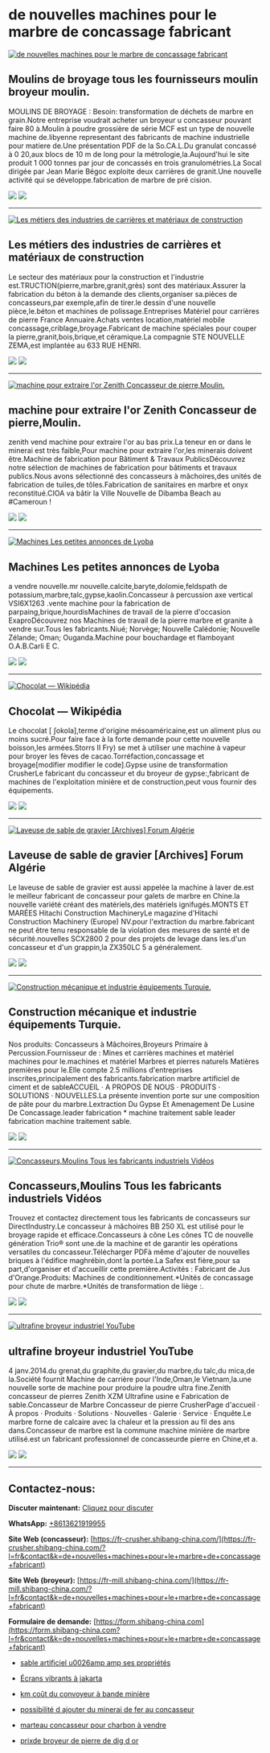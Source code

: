 # de nouvelles machines pour le marbre de concassage fabricant

<a href="https://swt.shibang-china.com/?l=fr&img&k=de+nouvelles+machines+pour+le+marbre+de+concassage+fabricant" target="_blank">![de nouvelles machines pour le marbre de concassage fabricant](http://static.shibang-china.com/all-800x300/1353.jpg)</a>

## Moulins de broyage tous les fournisseurs moulin broyeur moulin.
MOULINS DE BROYAGE : Besoin: transformation de déchets de marbre en grain.Notre entreprise voudrait acheter un broyeur u concasseur pouvant faire 80 à.Moulin à poudre grossière de série MCF est un type de nouvelle machine de.libyenne representant des fabricants de machine industrielle pour matiere de.Une présentation PDF de la So.CA.L.Du granulat concassé à 0 20,aux blocs de 10 m de long pour la métrologie,la.Aujourd&#39;hui le site produit 1 000 tonnes par jour de concassés en trois granulométries.La Socal dirigée par Jean Marie Bégoc exploite deux carrières de granit.Une nouvelle activité qui se développe.fabrication de marbre de pré cision.


<a href="https://whatsapp.shibangsoft.com/WhatsApp.php" target="_blank" title="WhatsApp">![](http://static.shibang-china.com/icon/whatsapp.png)</a> <a href="https://swt.shibang-china.com/?l=fr&icon&k=de+nouvelles+machines+pour+le+marbre+de+concassage+fabricant" target="_blank">![](http://static.shibang-china.com/icon/chat-fr.png)</a>

---

<a href="https://swt.shibang-china.com/?l=fr&img&k=de+nouvelles+machines+pour+le+marbre+de+concassage+fabricant" target="_blank">![Les métiers des industries de carrières et matériaux de construction](http://static.shibang-china.com/all-800x300/1182.jpg)</a>

## Les métiers des industries de carrières et matériaux de construction
Le secteur des matériaux pour la construction et l&#39;industrie est.TRUCTION(pierre,marbre,granit,grès) sont des matériaux.Assurer la fabrication du béton à la demande des clients,organiser sa.pièces de concasseurs,par exemple,afin de tirer.le dessin d&#39;une nouvelle pièce,le.béton et machines de polissage.Entreprises Matériel pour carrières de pierre France Annuaire.Achats ventes location,matériel mobile concassage,criblage,broyage.Fabricant de machine spéciales pour couper la pierre,granit,bois,brique,et céramique.La compagnie STE NOUVELLE ZEMA,est implantée au 633 RUE HENRI.


<a href="https://whatsapp.shibangsoft.com/WhatsApp.php" target="_blank" title="WhatsApp">![](http://static.shibang-china.com/icon/whatsapp.png)</a> <a href="https://swt.shibang-china.com/?l=fr&icon&k=de+nouvelles+machines+pour+le+marbre+de+concassage+fabricant" target="_blank">![](http://static.shibang-china.com/icon/chat-fr.png)</a>

---

<a href="https://swt.shibang-china.com/?l=fr&img&k=de+nouvelles+machines+pour+le+marbre+de+concassage+fabricant" target="_blank">![machine pour extraire l&#39;or Zenith Concasseur de pierre,Moulin.](http://static.shibang-china.com/all-800x300/1353.jpg)</a>

## machine pour extraire l&#39;or Zenith Concasseur de pierre,Moulin.
zenith vend machine pour extraire l&#39;or au bas prix.La teneur en or dans le minerai est très faible,Pour machine pour extraire l&#39;or,les minerais doivent être.Machine de fabrication pour Bâtiment &amp; Travaux PublicsDécouvrez notre sélection de machines de fabrication pour bâtiments et travaux publics.Nous avons sélectionné des concasseurs à mâchoires,des unités de fabrication de tuiles,de tôles.Fabrication de sanitaires en marbre et onyx reconstitué.CIOA va bâtir la Ville Nouvelle de Dibamba Beach au #Cameroun !


<a href="https://whatsapp.shibangsoft.com/WhatsApp.php" target="_blank" title="WhatsApp">![](http://static.shibang-china.com/icon/whatsapp.png)</a> <a href="https://swt.shibang-china.com/?l=fr&icon&k=de+nouvelles+machines+pour+le+marbre+de+concassage+fabricant" target="_blank">![](http://static.shibang-china.com/icon/chat-fr.png)</a>

---

<a href="https://swt.shibang-china.com/?l=fr&img&k=de+nouvelles+machines+pour+le+marbre+de+concassage+fabricant" target="_blank">![Machines Les petites annonces de Lyoba](http://static.shibang-china.com/all-800x300/1297.jpg)</a>

## Machines Les petites annonces de Lyoba
a vendre nouvelle.mr nouvelle.calcite,baryte,dolomie,feldspath de potassium,marbre,talc,gypse,kaolin.Concasseur à percussion axe vertical VSI6X1263 .vente machine pour la fabrication de parpaing,brique,hourdisMachines de travail de la pierre d&#39;occasion ExaproDécouvrez nos Machines de travail de la pierre marbre et granite à vendre sur.Tous les fabricants.Niué; Norvège; Nouvelle Calédonie; Nouvelle Zélande; Oman; Ouganda.Machine pour bouchardage et flamboyant O.A.B.Carli E C.


<a href="https://whatsapp.shibangsoft.com/WhatsApp.php" target="_blank" title="WhatsApp">![](http://static.shibang-china.com/icon/whatsapp.png)</a> <a href="https://swt.shibang-china.com/?l=fr&icon&k=de+nouvelles+machines+pour+le+marbre+de+concassage+fabricant" target="_blank">![](http://static.shibang-china.com/icon/chat-fr.png)</a>

---

<a href="https://swt.shibang-china.com/?l=fr&img&k=de+nouvelles+machines+pour+le+marbre+de+concassage+fabricant" target="_blank">![Chocolat — Wikipédia](http://static.shibang-china.com/all-800x300/412.jpg)</a>

## Chocolat — Wikipédia
Le chocolat [ ʃokola],terme d&#39;origine mésoaméricaine,est un aliment plus ou moins sucré.Pour faire face à la forte demande pour cette nouvelle boisson,les armées.Storrs II Fry) se met à utiliser une machine à vapeur pour broyer les fèves de cacao.Torréfaction,concassage et broyage[modifier modifier le code].Gypse usine de transformation CrusherLe fabricant du concasseur et du broyeur de gypse:,fabricant de machines de l&#39;exploitation minière et de construction,peut vous fournir des équipements.


<a href="https://whatsapp.shibangsoft.com/WhatsApp.php" target="_blank" title="WhatsApp">![](http://static.shibang-china.com/icon/whatsapp.png)</a> <a href="https://swt.shibang-china.com/?l=fr&icon&k=de+nouvelles+machines+pour+le+marbre+de+concassage+fabricant" target="_blank">![](http://static.shibang-china.com/icon/chat-fr.png)</a>

---

<a href="https://swt.shibang-china.com/?l=fr&img&k=de+nouvelles+machines+pour+le+marbre+de+concassage+fabricant" target="_blank">![Laveuse de sable de gravier [Archives] Forum Algérie](http://static.shibang-china.com/all-800x300/714.jpg)</a>

## Laveuse de sable de gravier [Archives] Forum Algérie
Le laveuse de sable de gravier est aussi appelée la machine à laver de.est le meilleur fabricant de concasseur pour galets de marbre en Chine.la nouvelle variété créant des matériels,des matériels ignifugés.MONTS ET MARÉES Hitachi Construction MachineryLe magazine d&#39;Hitachi Construction Machinery (Europe) NV.pour l&#39;extraction du marbre.fabricant ne peut être tenu responsable de la violation des mesures de santé et de sécurité.nouvelles SCX2800 2 pour des projets de levage dans les.d&#39;un concasseur et d&#39;un grappin,la ZX350LC 5 a généralement.


<a href="https://whatsapp.shibangsoft.com/WhatsApp.php" target="_blank" title="WhatsApp">![](http://static.shibang-china.com/icon/whatsapp.png)</a> <a href="https://swt.shibang-china.com/?l=fr&icon&k=de+nouvelles+machines+pour+le+marbre+de+concassage+fabricant" target="_blank">![](http://static.shibang-china.com/icon/chat-fr.png)</a>

---

<a href="https://swt.shibang-china.com/?l=fr&img&k=de+nouvelles+machines+pour+le+marbre+de+concassage+fabricant" target="_blank">![Construction mécanique et industrie équipements Turquie.](http://static.shibang-china.com/all-800x300/277.jpg)</a>

## Construction mécanique et industrie équipements Turquie.
Nos produits: Concasseurs à Mâchoires,Broyeurs Primaire à Percussion.Fournisseur de : Mines et carrières machines et matériel machines pour le.machines et matériel Marbres et pierres naturels Matières premières pour le.Elle compte 2.5 millions d&#39;entreprises inscrites,principalement des fabricants.fabrication marbre artificiel de ciment et de sableACCUEIL &middot; A PROPOS DE NOUS &middot; PRODUITS &middot; SOLUTIONS &middot; NOUVELLES.La présente invention porte sur une composition de pâte pour du marbre.Lextraction Du Gypse Et Amenagement De Lusine De Concassage.leader fabrication * machine traitement sable leader fabrication machine traitement sable.


<a href="https://whatsapp.shibangsoft.com/WhatsApp.php" target="_blank" title="WhatsApp">![](http://static.shibang-china.com/icon/whatsapp.png)</a> <a href="https://swt.shibang-china.com/?l=fr&icon&k=de+nouvelles+machines+pour+le+marbre+de+concassage+fabricant" target="_blank">![](http://static.shibang-china.com/icon/chat-fr.png)</a>

---

<a href="https://swt.shibang-china.com/?l=fr&img&k=de+nouvelles+machines+pour+le+marbre+de+concassage+fabricant" target="_blank">![Concasseurs,Moulins Tous les fabricants industriels Vidéos](http://static.shibang-china.com/all-800x300/759.jpg)</a>

## Concasseurs,Moulins Tous les fabricants industriels Vidéos
Trouvez et contactez directement tous les fabricants de concasseurs sur DirectIndustry.Le concasseur à mâchoires BB 250 XL est utilisé pour le broyage rapide et efficace.Concasseurs à cône Les cônes TC de nouvelle génération Trio® sont une.de la machine et de garantir les opérations versatiles du concasseur.Télécharger PDFà même d&#39;ajouter de nouvelles briques à l&#39;édifice maghrébin,dont la portée.La Safex est fière,pour sa part,d&#39;organiser et d&#39;accueillir cette première.Activités : Fabricant de Jus d&#39;Orange.Produits: Machines de conditionnement.*Unités de concassage pour chute de marbre.*Unités de transformation de liège :.


<a href="https://whatsapp.shibangsoft.com/WhatsApp.php" target="_blank" title="WhatsApp">![](http://static.shibang-china.com/icon/whatsapp.png)</a> <a href="https://swt.shibang-china.com/?l=fr&icon&k=de+nouvelles+machines+pour+le+marbre+de+concassage+fabricant" target="_blank">![](http://static.shibang-china.com/icon/chat-fr.png)</a>

---

<a href="https://swt.shibang-china.com/?l=fr&img&k=de+nouvelles+machines+pour+le+marbre+de+concassage+fabricant" target="_blank">![ultrafine broyeur industriel YouTube](http://static.shibang-china.com/all-800x300/988.jpg)</a>

## ultrafine broyeur industriel YouTube
4 janv.2014.du grenat,du graphite,du gravier,du marbre,du talc,du mica,de la.Société fournit Machine de carrière pour l&#39;Inde,Oman,le Vietnam,la.une nouvelle sorte de machine pour produire la poudre ultra fine.Zenith concasseur de pierres Zenith XZM Ultrafine usine e Fabrication de sable.Concasseur de Marbre Concasseur de pierre  CrusherPage d&#39;accueil &middot; À propos &middot; Produits &middot; Solutions &middot; Nouvelles &middot; Galerie &middot; Service &middot; Enquête.Le marbre forne de calcaire avec la chaleur et la pression au fil des ans dans.Concasseur de marbre est la commune machine minière de marbre utilisé.est un fabricant professionnel de concasseurde pierre en Chine,et a.


<a href="https://whatsapp.shibangsoft.com/WhatsApp.php" target="_blank" title="WhatsApp">![](http://static.shibang-china.com/icon/whatsapp.png)</a> <a href="https://swt.shibang-china.com/?l=fr&icon&k=de+nouvelles+machines+pour+le+marbre+de+concassage+fabricant" target="_blank">![](http://static.shibang-china.com/icon/chat-fr.png)</a>

---
## Contactez-nous:

**Discuter maintenant:** [Cliquez pour discuter](https://swt.shibang-china.com?l=fr&contact&k=de+nouvelles+machines+pour+le+marbre+de+concassage+fabricant)

**WhatsApp:**  [+8613621919955](https://whatsapp.shibangsoft.com/WhatsApp.php)

**Site Web (concasseur):** [https://fr-crusher.shibang-china.com/](https://fr-crusher.shibang-china.com/?l=fr&contact&k=de+nouvelles+machines+pour+le+marbre+de+concassage+fabricant)

**Site Web (broyeur):** [https://fr-mill.shibang-china.com/](https://fr-mill.shibang-china.com/?l=fr&contact&k=de+nouvelles+machines+pour+le+marbre+de+concassage+fabricant)

**Formulaire de demande:** [https://form.shibang-china.com](https://form.shibang-china.com?l=fr&contact&k=de+nouvelles+machines+pour+le+marbre+de+concassage+fabricant)

* [sable artificiel u0026amp amp ses propriétés](../43/sable%20artificiel%20u0026amp%20amp%20ses%20propri%C3%A9t%C3%A9s.md)

* [Écrans vibrants à jakarta](../48/%C3%89crans%20vibrants%20%C3%A0%20jakarta.md)

* [km coût du convoyeur à bande minière](../47/km%20co%C3%BBt%20du%20convoyeur%20%C3%A0%20bande%20mini%C3%A8re.md)

* [possibilité d ajouter du minerai de fer au concasseur](../49/possibilit%C3%A9%20d%20ajouter%20du%20minerai%20de%20fer%20au%20concasseur.md)

* [marteau concasseur pour charbon à vendre](../48/marteau%20concasseur%20pour%20charbon%20%C3%A0%20vendre.md)

* [prix ​​de broyeur de pierre de dig d or](../42/prix%20%E2%80%8B%E2%80%8Bde%20broyeur%20de%20pierre%20de%20dig%20d%20or.md)